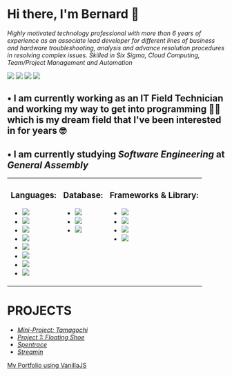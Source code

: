 <h1> Hi there, I'm Bernard 👋 </h1>

<!--
**nard-calma/nard-calma** is a ✨ _special_ ✨ repository because its `README.md` (this file) appears on your GitHub profile.

Here are some ideas to get you started:




- 🔭 I’m currently working on ...
- 🌱 I’m currently learning ...
- 👯 I’m looking to collaborate on ...
- 🤔 I’m looking for help with ...
- 💬 Ask me about ...
- 📫 How to reach me: ...
- 😄 Pronouns: ...
- ⚡ Fun fact: ...
-->

<em>Highly motivated technology professional with more than 6 years of experience as an associate lead developer for different lines of business and hardware troubleshooting, analysis and advance resolution procedures in resolving complex issues. Skilled in Six Sigma, Cloud Computing, Team/Project Management and Automation </em>

<a href="https://www.linkedin.com/in/bernard-calma/"><img src="https://img.shields.io/badge/LinkedIn-0077B5?style=for-the-badge&logo=linkedin&logoColor=white"/></a>
<a href="https://www.facebook.com/Ryzrnd.Shop/"><img src="https://img.shields.io/badge/Facebook-1877F2?style=for-the-badge&logo=facebook&logoColor=white"/></a>
<a href="https://stackoverflow.com/users/19430825/bernard-calma"><img src="https://img.shields.io/badge/Stack_Overflow-FE7A16?style=for-the-badge&logo=stack-overflow&logoColor=white"/></a>
<a href="https://github.com/Bernard-Calma"><img src="https://img.shields.io/badge/GitHub-100000?style=for-the-badge&logo=github&logoColor=white"/></a>


<h2><strong>• I am currently working as an IT Field Technician and working my way to get into programming 👨‍💻 which is my dream field that I've been interested in for years 🤓</strong></h2>
<h2><strong>• I am currently studying <em>Software Engineering</em> at <em>General Assembly</em></strong></h2>

<table>
    <tr>
        <td valign="top">
            <h3><strong>Languages:</strong></h3>
                <ul>
                    <li><img src="https://img.shields.io/badge/HTML5-E34F26?style=for-the-badge&logo=html5&logoColor=white"/></li>
                    <li><img src="https://img.shields.io/badge/CSS3-1572B6?style=for-the-badge&logo=css3&logoColor=white"/></li>
                    <li><img src="https://img.shields.io/badge/JavaScript-323330?style=for-the-badge&logo=javascript&logoColor=F7DF1E"/></li>
                    <li><img src="https://img.shields.io/badge/Java-ED8B00?style=for-the-badge&logo=java&logoColor=white"/></li>
                    <li><img src="https://img.shields.io/badge/C%2B%2B-00599C?style=for-the-badge&logo=c%2B%2B&logoColor=white"/></li>
                    <li><img src="https://img.shields.io/badge/Lua-2C2D72?style=for-the-badge&logo=lua&logoColor=white"/></li>
                    <li><img src="https://img.shields.io/badge/Python-FFD43B?style=for-the-badge&logo=python&logoColor=blue"/></li>
                    <li><img src="https://img.shields.io/badge/Arduino-00979D?style=for-the-badge&logo=Arduino&logoColor=white"/></li>
                </ul>
        </td>
        <td valign="top"> 
            <h3><strong>Database:</strong></h3>
                <ul>
                    <li><img src="https://img.shields.io/badge/MySQL-005C84?style=for-the-badge&logo=mysql&logoColor=white"/></li>
                    <li><img src="https://img.shields.io/badge/SQLite-07405E?style=for-the-badge&logo=sqlite&logoColor=white"/></li>
                    <li><img src="https://img.shields.io/badge/MongoDB-4EA94B?style=for-the-badge&logo=mongodb&logoColor=white"/></li>
                </ul>
        </td> 
        <td valign="top"> 
            <h3><strong>Frameworks & Library:</strong></h3>
                <ul>
                    <li><img src="https://img.shields.io/badge/.NET-512BD4?style=for-the-badge&logo=dotnet&logoColor=white"/></li>
                    <li><img src="https://img.shields.io/badge/jQuery-0769AD?style=for-the-badge&logo=jquery&logoColor=white"/></li>
                    <li><img src="https://img.shields.io/badge/Node.js-339933?style=for-the-badge&logo=nodedotjs&logoColor=whitee"/></li>
                    <li><img src="https://img.shields.io/badge/Shell_Script-121011?style=for-the-badge&logo=gnu-bash&logoColor=white"/></li>
                </ul> 
         </td>
    </tr>
</table>

<h1> PROJECTS </h1>
<ul>
    <i>
        <li><a href="https://bernard-calma.github.io/tamagotchi-project/">Mini-Project: Tamagochi</a>
        <li><a href="https://bernard-calma.github.io/project-1/">Project 1: Floating Shoe</a>
        <li><a href="http://spentrace.herokuapp.com/plan/">Spentrace</a>
        <li><a href="http://stream-in.herokuapp.com">Streamin</a>
    </i>
</ul>


<a href="https://bernard-calma.github.io/My_Portfolio/" target="_blank" >My Portfolio using VanillaJS</a>
